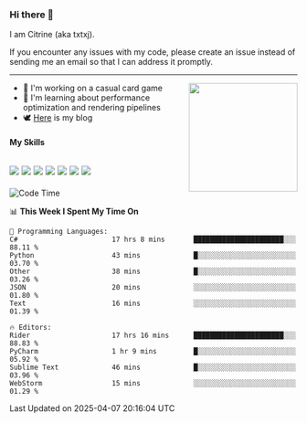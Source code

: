 ### Hi there 👋

I am Citrine (aka txtxj).

If you encounter any issues with my code, please create an issue instead of sending me an email so that I can address it promptly.

---

<img align="right" height="190" src="http://github-profile-summary-cards.vercel.app/api/cards/stats?username=txtxj&theme=vue">

- 🌱 I'm working on a casual card game
- 📖 I'm learning about performance optimization and rendering pipelines
- 🕊️ [Here](https://txtxj.top) is my blog

#### My Skills

![](https://img.shields.io/badge/Unity-000000?logo=unity&logoColor=fff)
![](https://img.shields.io/badge/C%23-239120?logo=csharp&logoColor=fff)
![](https://img.shields.io/badge/Python-3e74a2?logo=python&logoColor=fff)
![](https://img.shields.io/badge/C++-65318e?logo=cplusplus&logoColor=fff)
![](https://img.shields.io/badge/Vue-4FC08D?logo=vuedotjs&logoColor=fff)
![](https://img.shields.io/badge/Blender-f5792a?logo=blender&logoColor=fff)
![](https://img.shields.io/badge/MS%20SQL-cc2927?logo=microsoftsqlserver&logoColor=fff)
---

<!--START_SECTION:waka-->
![Code Time](http://img.shields.io/badge/Code%20Time-2%2C685%20hrs%2047%20mins-blue)

📊 **This Week I Spent My Time On** 

```text
💬 Programming Languages: 
C#                       17 hrs 8 mins       ██████████████████████░░░   88.11 % 
Python                   43 mins             █░░░░░░░░░░░░░░░░░░░░░░░░   03.70 % 
Other                    38 mins             █░░░░░░░░░░░░░░░░░░░░░░░░   03.26 % 
JSON                     20 mins             ░░░░░░░░░░░░░░░░░░░░░░░░░   01.80 % 
Text                     16 mins             ░░░░░░░░░░░░░░░░░░░░░░░░░   01.39 % 

🔥 Editors: 
Rider                    17 hrs 16 mins      ██████████████████████░░░   88.83 % 
PyCharm                  1 hr 9 mins         █░░░░░░░░░░░░░░░░░░░░░░░░   05.92 % 
Sublime Text             46 mins             █░░░░░░░░░░░░░░░░░░░░░░░░   03.96 % 
WebStorm                 15 mins             ░░░░░░░░░░░░░░░░░░░░░░░░░   01.29 % 
```


 Last Updated on 2025-04-07 20:16:04 UTC
<!--END_SECTION:waka-->
